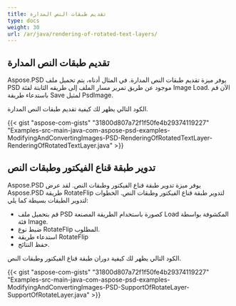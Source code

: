 ```yaml
---
title: تقديم طبقات النص المدارة
type: docs
weight: 30
url: /ar/java/rendering-of-rotated-text-layers/
---
```


## **تقديم طبقات النص المدارة**
Aspose.PSD يوفر ميزة تقديم طبقات النص المدارة. في المثال أدناه، يتم تحميل ملف PSD موجود عن طريق تمرير مسار الملف إلى طريقه الثابتة لفئة Image Load. الآن قم باستدعاء طريقة Save لمثيل PsdImage.

الكود التالي يظهر لك كيفية تقديم طبقات النص المدارة.

{{< gist "aspose-com-gists" "31800d807a72f1f50fe4b29374119227" "Examples-src-main-java-com-aspose-psd-examples-ModifyingAndConvertingImages-PSD-RenderingOfRotatedTextLayer-RenderingOfRotatedTextLayer.java" >}}

## **تدوير طبقة قناع الفيكتور وطبقات النص**
Aspose.PSD يوفر ميزة تدوير طبقة قناع الفيكتور وطبقات النص. لقد عرض Aspose.PSD طريقة RotateFlip لتدوير طبقة قناع الفيكتور وطبقات النص. الخطوات لتدوير الطبقات بسيطة كما يلي:

- قم بتحميل ملف PSD كصورة باستخدام الطريقة المصنعة Load المكشوفة بواسطة فئة Image.
- ضبط نوع RotateFlip المطلوب.
- استدعاء طريقة RotateFlip
- حفظ النتائج.

الكود التالي يظهر لك كيفية دوران طبقة قناع الفيكتور وطبقات النص.

{{< gist "aspose-com-gists" "31800d807a72f1f50fe4b29374119227" "Examples-src-main-java-com-aspose-psd-examples-ModifyingAndConvertingImages-PSD-SupportOfRotateLayer-SupportOfRotateLayer.java" >}}